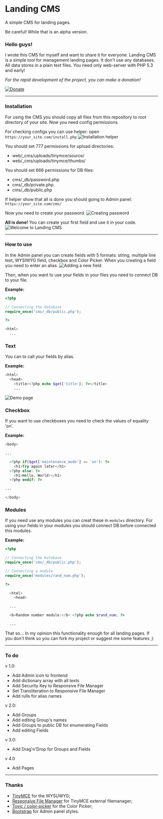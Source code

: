 # Landing CMS
A simple CMS for landing pages.

Be careful! While that is an alpha version.

### Hello guys!
I wrote this CMS for myself and want to share it for everyone.
Landing CMS is a simple tool for management landing pages. It don't use any databases. All data stores in a plain text files. You need only web-server with PHP 5.3 and early!

*For the rapid development of the project, you can make a donation!*

[![Donate](https://www.paypalobjects.com/en_US/i/btn/btn_donate_LG.gif)](https://www.paypal.com/cgi-bin/webscr?cmd=_s-xclick&hosted_button_id=QGKZW29YXRDCL)

***

### Installation
For using the CMS you should copy all files from this repository to root directory of your site. Now you need config permissions.

For checking configs you can use helper: open `https://your_site.com/install.php`
![Installation helper](https://github.com/Elias-Black/Landing-CMS/blob/gh-pages/screenshots/installation.png "Installation helper")

You should set 777 permissions for upload directories:
- web/_cms/uploads/tinymce/source/
- web/_cms/uploads/tinymce/thumbs/

You should set 666 permissions for DB files:
- cms/_db/password.php
- cms/_db/private.php
- cms/_db/public.php

If helper show that all is done you should going to Admin panel: `https://your_site.com/cms/`

Now you need to create your password.
![Creating password](https://github.com/Elias-Black/Landing-CMS/blob/gh-pages/screenshots/creating-password.png "Creating password")

**All is done!** You can create your first field and use it in your code.
![Welcome to Landing CMS](https://github.com/Elias-Black/Landing-CMS/blob/gh-pages/screenshots/clean-cms.png "Welcome to Landing CMS")

***

### How to use
In the Admin panel you can create fields with 5 formats: string, multiple line text, WYSIWYG field, checkbox and Color Picker. When you creating a field you need to enter an alias.
![Adding a new field](https://github.com/Elias-Black/Landing-CMS/blob/gh-pages/screenshots/adding-field.png "Adding a new field")


Then, when you want to use your fields in your files you need to connect DB to your file.

**Example:**
```php
<?php

// Connecting the database
require_once('cms/_db/public.php');

?>

<html>
  ...
```
### Text
You can to call your fields by alias.

**Example:**
```php
<html>
  <head>
    <title><?php echo $get['title']; ?></title>
    ...
```
![Demo page](https://github.com/Elias-Black/Landing-CMS/blob/gh-pages/screenshots/demo-page.png "Demo page")
### Checkbox
If you want to use checkboxes you need to check the values of equality 'on'.

**Example:**
```php
<body>

...

  <?php if($get['maintenance_mode'] == 'on'): ?>
    <h1>Try again later</h1>
  <?php else: ?>
    <h1>Hello, World!</h1>
  <?php endif; ?>

...

</body>
```
### Modules
If you need use any modules you can creat these in `modules` directory. For using your fields in your modules you should connect DB before connected this modules.

**Example:**
```php
<?php

// Connecting the batabase
require_once('cms/_db/public.php');

// Connecting a module
require_once('modules/rand_num.php');

?>

  <html>
    <head>

  ...

  <b>Random number module:</b> <?php echo $rand_num; ?>

  ...
```
That so... In my opinion this functionality enough for all landing pages. If you
 don't think so you can fork my project or suggest me some features ;)
***

### To do
v 1.0:
- Add Admin icon to frontend
- Add dictionary array with all texts
- Add Security Key to Responsive File Manager
- Set Transliteration to Responsive File Manager
- Add rulls for alias names

v 2.0:
- Add Groups
- Add editing Group's names
- Add Groups to public DB for enumerating Fields
- Add editing Fields

v 3.0:
- Add Drag'n'Drop for Groups and Fields

v 4.0
- Add Pages

***

### Thanks
- [TinyMCE](https://github.com/tinymce/tinymce "TinyMCE project on GitHub.") for the WYSUWYG;
- [Responsive File Manager](http://www.responsivefilemanager.com/ "Responsive File Manager site.") for TinyMCE external filemanager;
- [Tovic / color-picker](https://github.com/tovic/color-picker "A simple color picker plugin written in pure JavaScript, for modern browsers.") for the Color Picker;
- [Bootstrap](https://github.com/twbs/bootstrap "Bootstrap project on GitHub.") for Admin panel styles.
